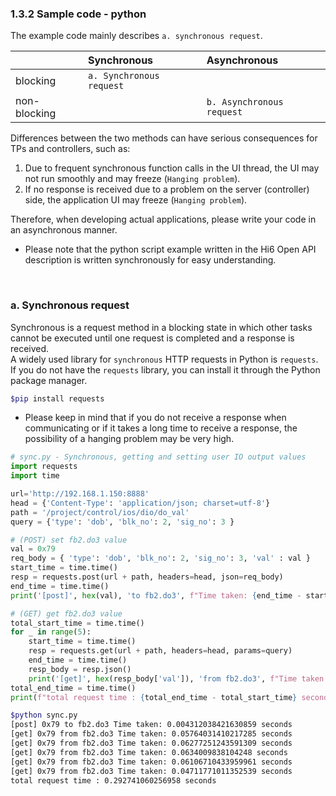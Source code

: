 ﻿### 1.3.2 Sample code - python

The example code mainly describes `a. synchronous request`.


||Synchronous|Asynchronous|
|:---|:---|:---|
|blocking|`a. Synchronous request`||
|non-blocking||`b. Asynchronous request`|

Differences between the two methods can have serious consequences for TPs and controllers, such as:
1. Due to frequent synchronous function calls in the UI thread, the UI may not run smoothly and may freeze (`Hanging problem`). 
2. If no response is received due to a problem on the server (controller) side, the application UI may freeze (`Hanging problem`).

	
Therefore, when developing actual applications, please write your code in an asynchronous manner.  
- Please note that the python script example written in the Hi6 Open API description is written synchronously for easy understanding.  


<br>

### a. Synchronous request
Synchronous is a request method in a blocking state in which other tasks cannot be executed until one request is completed and a response is received.  
A widely used library for `synchronous` HTTP requests in Python is `requests`.
If you do not have the `requests` library, you can install it through the Python package manager.  
	
```sh
$pip install requests
```

- Please keep in mind that if you do not receive a response when communicating or if it takes a long time to receive a response, the possibility of a hanging problem may be very high.

```python
# sync.py - Synchronous, getting and setting user IO output values
import requests
import time

url='http://192.168.1.150:8888'
head = {'Content-Type': 'application/json; charset=utf-8'}
path = '/project/control/ios/dio/do_val'
query = {'type': 'dob', 'blk_no': 2, 'sig_no': 3 }

# (POST) set fb2.do3 value
val = 0x79
req_body = { 'type': 'dob', 'blk_no': 2, 'sig_no': 3, 'val' : val }
start_time = time.time()
resp = requests.post(url + path, headers=head, json=req_body)
end_time = time.time()
print('[post]', hex(val), 'to fb2.do3', f"Time taken: {end_time - start_time} seconds")

# (GET) get fb2.do3 value
total_start_time = time.time()
for _ in range(5):
    start_time = time.time()
    resp = requests.get(url + path, headers=head, params=query)
    end_time = time.time()
    resp_body = resp.json()
    print('[get]', hex(resp_body['val']), 'from fb2.do3', f"Time taken: {end_time - start_time} seconds")
total_end_time = time.time()
print(f"total request time : {total_end_time - total_start_time} seconds")
```
```bash
$python sync.py
[post] 0x79 to fb2.do3 Time taken: 0.004312038421630859 seconds
[get] 0x79 from fb2.do3 Time taken: 0.05764031410217285 seconds
[get] 0x79 from fb2.do3 Time taken: 0.06277251243591309 seconds
[get] 0x79 from fb2.do3 Time taken: 0.0634009838104248 seconds
[get] 0x79 from fb2.do3 Time taken: 0.06106710433959961 seconds
[get] 0x79 from fb2.do3 Time taken: 0.04711771011352539 seconds
total request time : 0.292741060256958 seconds
```
